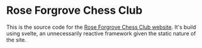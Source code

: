 # Rose Forgrove Chess Club

This is the source code for the [Rose Forgrove Chess Club website](https://roseforgrovechessclub.com).
It's build using svelte, an unnecessarily reactive framework given the static nature of the site.
